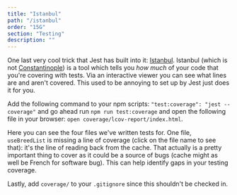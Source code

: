 ```yaml
---
title: "Istanbul"
path: "/istanbul"
order: "15G"
section: "Testing"
description: ""
---
```


One last very cool trick that Jest has built into it: [Istanbul][istanbul]. Istanbul (which is not [Constantinople][they-might-be-giants]) is a tool which tells you _how much_ of your code that you're covering with tests. Via an interactive viewer you can see what lines are and aren't covered. This used to be annoying to set up by Jest just does it for you.

Add the following command to your npm scripts: `"test:coverage": "jest --coverage"` and go ahead run `npm run test:coverage` and open the following file in your browser: `open coverage/lcov-report/index.html`.

Here you can see the four files we've written tests for. One file, `useBreedList` is missing a line of coverage (click on the file name to see that): it's the line of reading back from the cache. That actually is a pretty important thing to cover as it could be a source of bugs (cache might as well be French for software bug). This can help identify gaps in your testing coverage.

Lastly, add `coverage/` to your `.gitignore` since this shouldn't be checked in.

[istanbul]: https://istanbul.js.org/
[they-might-be-giants]: https://youtu.be/vsQrKZcYtqg
